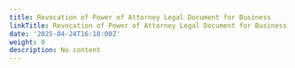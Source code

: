 ```yaml
---
title: Revocation of Power of Attorney Legal Document for Business
linkTitle: Revocation of Power of Attorney Legal Document for Business
date: '2025-04-24T16:18:00Z'
weight: 0
description: No content
---
```



